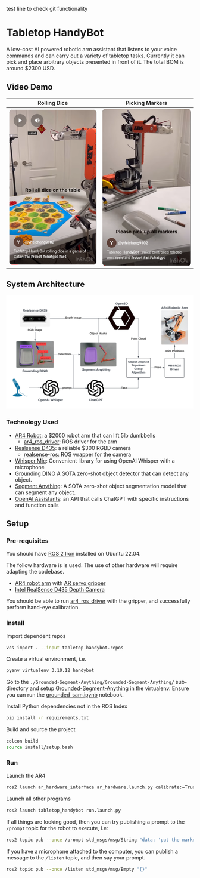 test line to check git functionality


# Tabletop HandyBot

A low-cost AI powered robotic arm assistant that listens to your voice commands
and can carry out a variety of tabletop tasks. Currently it can pick and place
arbitrary objects presented in front of it. The total BOM is around $2300 USD.

## Video Demo

<div align="center">

|                                       Rolling Dice                                       |                                        Picking Markers                                         |
| :--------------------------------------------------------------------------------------: | :--------------------------------------------------------------------------------------------: |
| [![Roll Dice](./assets/roll_dice_thumbnail.png)](https://youtube.com/shorts/xAmPpvCZZU4) | [![Pick Markers](./assets/pick_markers_thumbnail.png)](https://youtube.com/shorts/fsCkS7HvgGo) |

</div>

## System Architecture

![System Architecture](./assets/architecture_diagram.png)

### Technology Used

- [AR4 Robot](https://www.anninrobotics.com/): a $2000 robot arm that can lift 5lb dumbbells
  - [ar4_ros_driver](https://github.com/ycheng517/ar4_ros_driver): ROS driver for the arm
- [Realsense D435](https://store.intelrealsense.com/buy-intel-realsense-depth-camera-d435.html?_ga=2.156205052.639062113.1715864879-1357777019.1715864879): a reliable $300 RGBD camera
  - [realsense-ros](https://github.com/IntelRealSense/realsense-ros): ROS wrapper for the camera
- [Whisper Mic](https://github.com/mallorbc/whisper_mic): Convenient library for using OpenAI Whisper with a microphone
- [Grounding DINO](https://github.com/IDEA-Research/Grounded-Segment-Anything/tree/main/GroundingDINO) A SOTA zero-shot object detector that can detect any object.
- [Segment Anything](https://github.com/IDEA-Research/Grounded-Segment-Anything/tree/main/segment_anything): A SOTA zero-shot object segmentation model that can segment any object.
- [OpenAI Assistants](https://platform.openai.com/docs/assistants/overview): an API that calls ChatGPT with specific instructions and function calls

## Setup

### Pre-requisites

You should have [ROS 2 Iron](https://docs.ros.org/en/iron/index.html) installed on Ubuntu 22.04.

The follow hardware is is used. The use of other hardware will require adapting the codebase.

- [AR4 robot arm](https://www.anninrobotics.com/) with [AR servo gripper](https://www.anninrobotics.com/product-page/servo-gripper-parts-kit)
- [Intel RealSense D435 Depth Camera](https://www.intelrealsense.com/depth-camera-d435/)

You should be able to run [ar4_ros_driver](https://github.com/ycheng517/ar4_ros_driver)
with the gripper, and successfully perform hand-eye calibration.

### Install

Import dependent repos

```bash
vcs import . --input tabletop-handybot.repos
```

Create a virtual environment, i.e.

```bash
pyenv virtualenv 3.10.12 handybot
```

Go to the `./Grounded-Segment-Anything/Grounded-Segment-Anything/` sub-directory
and setup [Grounded-Segment-Anything](https://github.com/IDEA-Research/Grounded-Segment-Anything)
in the virtualenv. Ensure you can run the [grounded_sam.ipynb](https://github.com/IDEA-Research/Grounded-Segment-Anything/blob/main/grounded_sam.ipynb)
notebook.

Install Python dependencies not in the ROS Index

```bash
pip install -r requirements.txt
```

Build and source the project

```bash
colcon build
source install/setup.bash
```

### Run

Launch the AR4

```bash
ros2 launch ar_hardware_interface ar_hardware.launch.py calibrate:=True include_gripper:=True
```

Launch all other programs

```bash
ros2 launch tabletop_handybot run.launch.py
```

If all things are looking good, then you can try publishing a prompt to the
`/prompt` topic for the robot to execute, i.e:

```bash
ros2 topic pub --once /prompt std_msgs/msg/String "data: 'put the marker in the container'"
```

If you have a microphone attached to the computer, you can publish a message
to the `/listen` topic, and then say your prompt.

```bash
ros2 topic pub --once /listen std_msgs/msg/Empty "{}"
```
